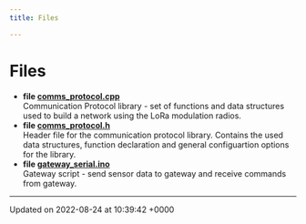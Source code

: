 ```yaml
---
title: Files

---
```


# Files




* **file [comms_protocol.cpp](/Gateway/Files/comms__protocol_8cpp/#file-comms-protocol.cpp)** <br>Communication Protocol library - set of functions and data structures used to build a network using the LoRa modulation radios. 
* **file [comms_protocol.h](/Gateway/Files/comms__protocol_8h/#file-comms-protocol.h)** <br>Header file for the communication protocol library. Contains the used data structures, function declaration and general configuartion options for the library. 
* **file [gateway_serial.ino](/Gateway/Files/gateway__serial_8ino/#file-gateway-serial.ino)** <br>Gateway script - send sensor data to gateway and receive commands from gateway. 



-------------------------------

Updated on 2022-08-24 at 10:39:42 +0000
